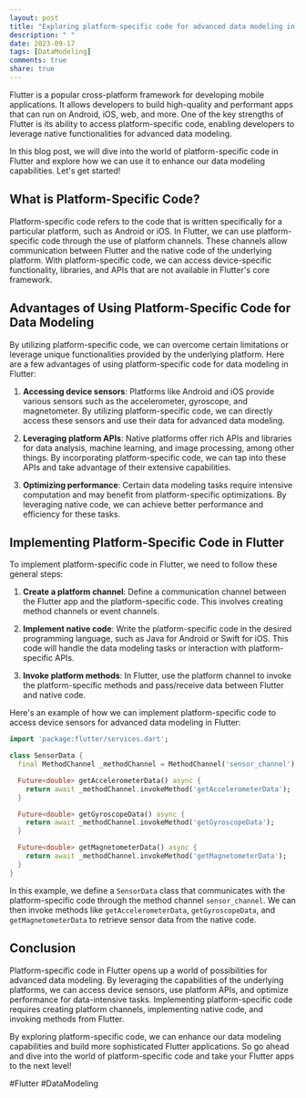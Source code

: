 ```yaml
---
layout: post
title: "Exploring platform-specific code for advanced data modeling in Flutter."
description: " "
date: 2023-09-17
tags: [DataModeling]
comments: true
share: true
---
```


Flutter is a popular cross-platform framework for developing mobile applications. It allows developers to build high-quality and performant apps that can run on Android, iOS, web, and more. One of the key strengths of Flutter is its ability to access platform-specific code, enabling developers to leverage native functionalities for advanced data modeling.

In this blog post, we will dive into the world of platform-specific code in Flutter and explore how we can use it to enhance our data modeling capabilities. Let's get started!

## What is Platform-Specific Code?

Platform-specific code refers to the code that is written specifically for a particular platform, such as Android or iOS. In Flutter, we can use platform-specific code through the use of platform channels. These channels allow communication between Flutter and the native code of the underlying platform. With platform-specific code, we can access device-specific functionality, libraries, and APIs that are not available in Flutter's core framework.

## Advantages of Using Platform-Specific Code for Data Modeling

By utilizing platform-specific code, we can overcome certain limitations or leverage unique functionalities provided by the underlying platform. Here are a few advantages of using platform-specific code for data modeling in Flutter:

1. **Accessing device sensors**: Platforms like Android and iOS provide various sensors such as the accelerometer, gyroscope, and magnetometer. By utilizing platform-specific code, we can directly access these sensors and use their data for advanced data modeling.

2. **Leveraging platform APIs**: Native platforms offer rich APIs and libraries for data analysis, machine learning, and image processing, among other things. By incorporating platform-specific code, we can tap into these APIs and take advantage of their extensive capabilities.

3. **Optimizing performance**: Certain data modeling tasks require intensive computation and may benefit from platform-specific optimizations. By leveraging native code, we can achieve better performance and efficiency for these tasks.

## Implementing Platform-Specific Code in Flutter

To implement platform-specific code in Flutter, we need to follow these general steps:

1. **Create a platform channel**: Define a communication channel between the Flutter app and the platform-specific code. This involves creating method channels or event channels.

2. **Implement native code**: Write the platform-specific code in the desired programming language, such as Java for Android or Swift for iOS. This code will handle the data modeling tasks or interaction with platform-specific APIs.

3. **Invoke platform methods**: In Flutter, use the platform channel to invoke the platform-specific methods and pass/receive data between Flutter and native code.

Here's an example of how we can implement platform-specific code to access device sensors for advanced data modeling in Flutter:

```dart
import 'package:flutter/services.dart';

class SensorData {
  final MethodChannel _methodChannel = MethodChannel('sensor_channel');

  Future<double> getAccelerometerData() async {
    return await _methodChannel.invokeMethod('getAccelerometerData');
  }

  Future<double> getGyroscopeData() async {
    return await _methodChannel.invokeMethod('getGyroscopeData');
  }

  Future<double> getMagnetometerData() async {
    return await _methodChannel.invokeMethod('getMagnetometerData');
  }
}
```

In this example, we define a `SensorData` class that communicates with the platform-specific code through the method channel `sensor_channel`. We can then invoke methods like `getAccelerometerData`, `getGyroscopeData`, and `getMagnetometerData` to retrieve sensor data from the native code.

## Conclusion

Platform-specific code in Flutter opens up a world of possibilities for advanced data modeling. By leveraging the capabilities of the underlying platforms, we can access device sensors, use platform APIs, and optimize performance for data-intensive tasks. Implementing platform-specific code requires creating platform channels, implementing native code, and invoking methods from Flutter.

By exploring platform-specific code, we can enhance our data modeling capabilities and build more sophisticated Flutter applications. So go ahead and dive into the world of platform-specific code and take your Flutter apps to the next level!

\#Flutter #DataModeling
